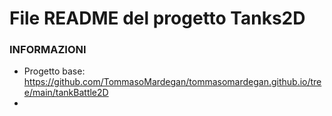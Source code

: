 # File README del progetto Tanks2D

### INFORMAZIONI
- Progetto base: https://github.com/TommasoMardegan/tommasomardegan.github.io/tree/main/tankBattle2D
- 
